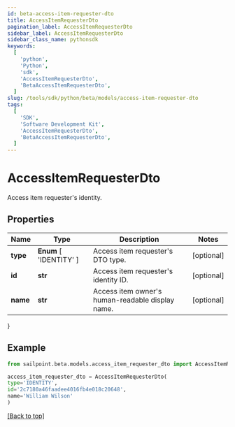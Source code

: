 ```yaml
---
id: beta-access-item-requester-dto
title: AccessItemRequesterDto
pagination_label: AccessItemRequesterDto
sidebar_label: AccessItemRequesterDto
sidebar_class_name: pythonsdk
keywords:
  [
    'python',
    'Python',
    'sdk',
    'AccessItemRequesterDto',
    'BetaAccessItemRequesterDto',
  ]
slug: /tools/sdk/python/beta/models/access-item-requester-dto
tags:
  [
    'SDK',
    'Software Development Kit',
    'AccessItemRequesterDto',
    'BetaAccessItemRequesterDto',
  ]
---
```


# AccessItemRequesterDto

Access item requester's identity.

## Properties

| Name | Type | Description | Notes |
| --- | --- | --- | --- |
| **type** | **Enum** [ 'IDENTITY' ] | Access item requester's DTO type. | [optional] |
| **id** | **str** | Access item requester's identity ID. | [optional] |
| **name** | **str** | Access item owner's human-readable display name. | [optional] |

}

## Example

```python
from sailpoint.beta.models.access_item_requester_dto import AccessItemRequesterDto

access_item_requester_dto = AccessItemRequesterDto(
type='IDENTITY',
id='2c7180a46faadee4016fb4e018c20648',
name='William Wilson'
)

```

[[Back to top]](#)
